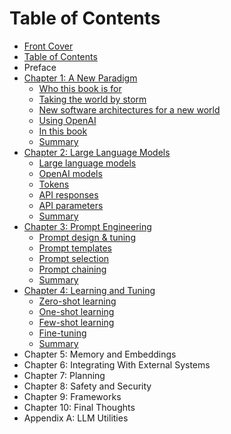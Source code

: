 # Table of Contents

* [Front Cover](./index.html)
* [Table of Contents](./table-of-contents.html)
* Preface
* [Chapter 1: A New Paradigm](./a-new-paradigm.html)
  * [Who this book is for](./a-new-paradigm.html#who-this-book-is-for)
  * [Taking the world by storm](./a-new-paradigm.html#taking-the-world-by-storm)
  * [New software architectures for a new world](./a-new-paradigm.html#new-software-architecture-for-a-new-world)
  * [Using OpenAI](./a-new-paradigm.html#using-openai)
  * [In this book](./a-new-paradigm.html#in-this-book)
  * [Summary](./a-new-paradigm.html#summary)
* [Chapter 2: Large Language Models](./large-language-models.html)
  * [Large language models](./large-language-models.html#large-language-models)
  * [OpenAI models](./large-language-models.html#openai-models)
  * [Tokens](./large-language-models.html#tokens)
  * [API responses](./large-language-models.html#api-responses)
  * [API parameters](./large-language-models.html#api-parameters)
  * [Summary](./large-language-models.html#summary)
* [Chapter 3: Prompt Engineering](./prompt-engineering.html)
  * [Prompt design & tuning](./prompt-engineering.html#prompt-design-&-tuning)
  * [Prompt templates](./prompt-engineering.html#prompt-templates)
  * [Prompt selection](./prompt-engineering.html#prompt-selection)
  * [Prompt chaining](./prompt-engineering.html#prompt-chaining)
  * [Summary](./prompt-engineering.html#summary)
* [Chapter 4: Learning and Tuning](./learning-and-tuning.html)
  * [Zero-shot learning](./learning-and-tuning.html#zero-shot-learning)
  * [One-shot learning](./learning-and-tuning.html#one-shot-learning)
  * [Few-shot learning](./learning-and-tuning.html#few-shot-learning)
  * [Fine-tuning](./learning-and-tuning.html#fine-tuning)
  * [Summary](./learning-and-tuning.html#summary)
* Chapter 5: Memory and Embeddings
* Chapter 6: Integrating With External Systems
* Chapter 7: Planning
* Chapter 8: Safety and Security
* Chapter 9: Frameworks
* Chapter 10: Final Thoughts
* Appendix A: LLM Utilities
